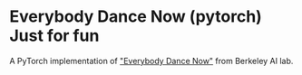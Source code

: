 # Everybody Dance Now (pytorch) Just for fun
A PyTorch implementation of ["Everybody Dance Now"](https://arxiv.org/abs/1808.07371) from Berkeley AI lab.
